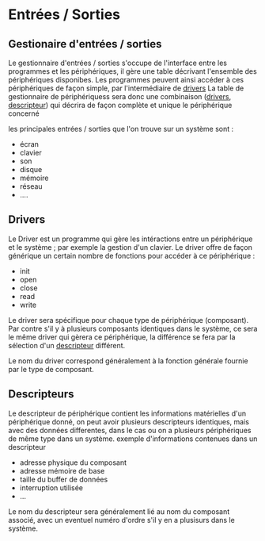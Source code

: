 # Entrées / Sorties


## Gestionaire d'entrées / sorties
Le gestionnaire d'entrées / sorties s'occupe de l'interface entre les programmes et les périphériques, il gère une table décrivant l'ensemble des périphériques disponibes. Les programmes peuvent ainsi accéder à ces périphériques de façon simple, par l'intermédiaire de [drivers](#Drivers)
La table de gestionnaire de périphériquess sera donc une combinaison ([drivers](#Drivers), [descripteur](#Descripteurs)) qui décrira de façon complète et unique le périphérique concerné

les principales entrées / sorties que l'on trouve sur un système sont :

- écran
- clavier
- son
- disque
- mémoire
- réseau
- ....


## Drivers
Le Driver est un programme qui gère les intéractions entre un périphérique et le système ; par exemple la gestion d'un clavier.
Le driver offre de façon générique un certain nombre de fonctions pour accéder à ce périphérique : 

- init
- open
- close
- read
- write

Le driver sera spécifique pour chaque type de périphérique (composant). Par contre s'il y à plusieurs composants identiques dans le système, ce sera le même driver qui gèrera ce périphérique, la différence se fera par la sélection d'un [descripteur](#Descripteurs) différent.

Le nom du driver correspond généralement à la fonction générale fournie par le type de composant.

## Descripteurs
Le descripteur de périphérique contient les informations matérielles d'un périphérique donné, on peut avoir plusieurs descripteurs identiques, mais avec des données differentes, dans le cas ou on a plusieurs périphériques de même type dans un système.
exemple d'informations contenues dans un descripteur

- adresse physique du composant
- adresse mémoire de base
- taille du buffer de données
- interruption utilisée
- ...


Le nom du descripteur sera généralement lié au nom du composant associé, avec un eventuel numéro d'ordre s'il y en a plusisurs dans le système.